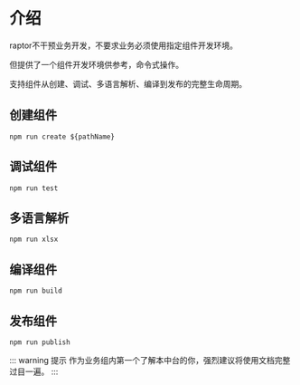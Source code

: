 # 介绍
raptor不干预业务开发，不要求业务必须使用指定组件开发环境。

但提供了一个组件开发环境供参考，命令式操作。

支持组件从创建、调试、多语言解析、编译到发布的完整生命周期。

## 创建组件
`npm run create ${pathName}`

## 调试组件
`npm run test`

## 多语言解析
`npm run xlsx`

## 编译组件
`npm run build`

## 发布组件
`npm run publish`

::: warning 提示
作为业务组内第一个了解本中台的你，强烈建议将使用文档完整过目一遍。
:::